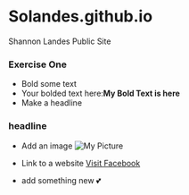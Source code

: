 Solandes.github.io
=====================
Shannon Landes
Public Site

### Exercise One
- Bold some text
- Your bolded text here:**My Bold Text is here**
- Make a headline

### headline
- Add an image
![My Picture](https://scontent-a-iad.xx.fbcdn.net/hphotos-ash3/t1/581877_10200239654493897_1357504214_n.jpg)

- Link to a website
[Visit Facebook](https://www.facebook.com/)

- add something new 
:two_hearts:
